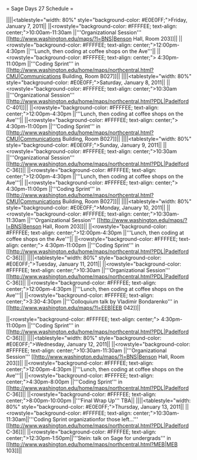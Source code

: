 = Sage Days 27 Schedule =


||||<tablestyle="width: 80%" style="background-color: #E0E0FF;">Friday, January 7, 2011||
||<rowstyle="background-color: #FFFFEE; text-align: center;">10:00am-11:30am  ||'''Organizational Session''' [[http://www.washington.edu/maps/?l=BNS|Benson Hall, Room 203]]||
||<rowstyle="background-color: #FFFFEE; text-align: center;">12:00pm-4:30pm  ||'''Lunch, then coding at coffee shops on the Ave'''||
||<rowstyle="background-color: #FFFFEE; text-align: center;"> 4:30pm-11:00pm  ||'''Coding Sprint''' in  [[http://www.washington.edu/home/maps/northcentral.html?CMU|Communications Building, Room B027]]||
||||<tablestyle="width: 80%" style="background-color: #E0E0FF;">Saturday, January 8, 2011||
||<rowstyle="background-color: #FFFFEE; text-align: center;">10:30am  ||'''Organizational Session''' [[http://www.washington.edu/home/maps/northcentral.html?PDL|Padelford C-401]]||
||<rowstyle="background-color: #FFFFEE; text-align: center;">12:00pm-4:30pm  ||'''Lunch, then coding at coffee shops on the Ave'''||
||<rowstyle="background-color: #FFFFEE; text-align: center;"> 4:30pm-11:00pm  ||'''Coding Sprint''' in  [[http://www.washington.edu/home/maps/northcentral.html?CMU|Communications Building, Room B027]]||
||||<tablestyle="width: 80%" style="background-color: #E0E0FF;">Sunday, January 9, 2011||
||<rowstyle="background-color: #FFFFEE; text-align: center;">10:30am  ||'''Organizational Session''' [[http://www.washington.edu/home/maps/northcentral.html?PDL|Padelford C-36]]||
||<rowstyle="background-color: #FFFFEE; text-align: center;">12:00pm-4:30pm  ||'''Lunch, then coding at coffee shops on the Ave'''||
||<rowstyle="background-color: #FFFFEE; text-align: center;"> 4:30pm-11:00pm  ||'''Coding Sprint''' in  [[http://www.washington.edu/home/maps/northcentral.html?CMU|Communications Building, Room B027]]||
||||<tablestyle="width: 80%" style="background-color: #E0E0FF;">Monday, January 10, 2011||
||<rowstyle="background-color: #FFFFEE; text-align: center;">10:30am-11:30am  ||'''Organizational Session''' [[http://www.washington.edu/maps/?l=BNS|Benson Hall, Room 203]]||
||<rowstyle="background-color: #FFFFEE; text-align: center;">12:00pm-4:30pm  ||'''Lunch, then coding at coffee shops on the Ave'''||
||<rowstyle="background-color: #FFFFEE; text-align: center;"> 4:30pm-11:00pm  ||'''Coding Sprint''' in [[http://www.washington.edu/home/maps/northcentral.html?PDL|Padelford C-36]]||
||||<tablestyle="width: 80%" style="background-color: #E0E0FF;">Tuesday, January 11, 2011||
||<rowstyle="background-color: #FFFFEE; text-align: center;">10:30am  ||'''Organizational Session''' [[http://www.washington.edu/home/maps/northcentral.html?PDL|Padelford C-36]]||
||<rowstyle="background-color: #FFFFEE; text-align: center;">12:00pm-4:30pm  ||'''Lunch, then coding at coffee shops on the Ave'''||
||<rowstyle="background-color: #FFFFEE; text-align: center;">3:30-4:30pm  ||'''Colloquium talk by Vladimir Bondarenko''' in [[http://www.washington.edu/maps/?l=EEB|EEB 042]]||

||<rowstyle="background-color: #FFFFEE; text-align: center;"> 4:30pm-11:00pm  ||'''Coding Sprint''' in [[http://www.washington.edu/home/maps/northcentral.html?PDL|Padelford C-36]]||
||||<tablestyle="width: 80%" style="background-color: #E0E0FF;">Wednesday, January 12, 2011||
||<rowstyle="background-color: #FFFFEE; text-align: center;">10:30am-11:30am  ||'''Organizational Session''' [[http://www.washington.edu/maps/?l=BNS|Benson Hall, Room 203]]||
||<rowstyle="background-color: #FFFFEE; text-align: center;">12:00pm-4:30pm  ||'''Lunch, then coding at coffee shops on the Ave'''||
||<rowstyle="background-color: #FFFFEE; text-align: center;">4:30pm-8:00pm  ||'''Coding Sprint''' in [[http://www.washington.edu/home/maps/northcentral.html?PDL|Padelford C-36]]||
||<rowstyle="background-color: #FFFFEE; text-align: center;">8:00pm-10:00pm  ||'''Final Wrap Up''' TBA||
||||<tablestyle="width: 80%" style="background-color: #E0E0FF;">Thursday, January 13, 2011||
||<rowstyle="background-color: #FFFFEE; text-align: center;">10:30am-11:30am||'''Coding Sprint organizationfor those left...''' [[http://www.washington.edu/home/maps/northcentral.html?PDL|Padelford C-36]]||
||<rowstyle="background-color: #FFFFEE; text-align: center;">12:30pm-1:50pm||'''Stein: talk on Sage for undergrads''' in [[http://www.washington.edu/home/maps/northcentral.html?MEB|MEB 103]]||
